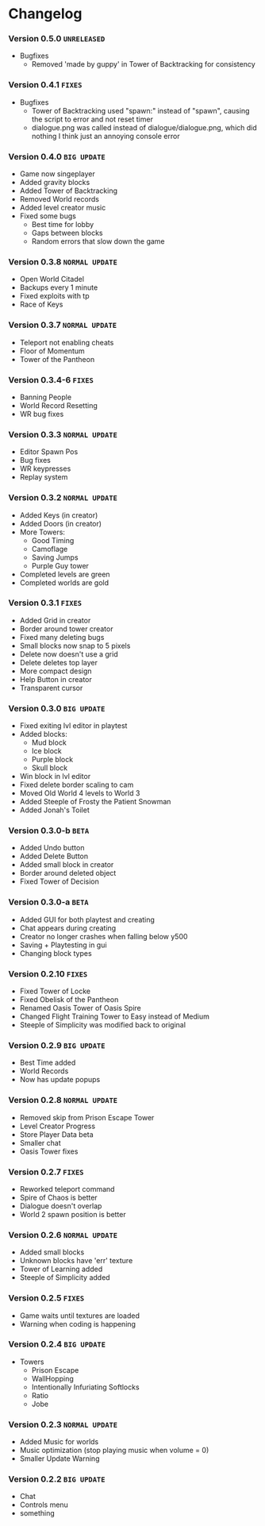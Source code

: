 # Changelog
### Version 0.5.0 `UNRELEASED`
- Bugfixes
  - Removed 'made by guppy' in Tower of Backtracking for consistency
### Version 0.4.1 `FIXES`
- Bugfixes
  - Tower of Backtracking used "spawn:" instead of "spawn", causing the script to error and not reset timer
  - dialogue.png was called instead of dialogue/dialogue.png, which did nothing I think just an annoying console error
### Version 0.4.0 `BIG UPDATE`
- Game now singeplayer
- Added gravity blocks
- Added Tower of Backtracking
- Removed World records
- Added level creator music
- Fixed some bugs
  - Best time for lobby
  - Gaps between blocks
  - Random errors that slow down the game
### Version 0.3.8 `NORMAL UPDATE`
- Open World Citadel
- Backups every 1 minute
- Fixed exploits with tp
- Race of Keys
### Version 0.3.7 `NORMAL UPDATE`
- Teleport not enabling cheats
- Floor of Momentum
- Tower of the Pantheon
### Version 0.3.4-6 `FIXES`
- Banning People
- World Record Resetting
- WR bug fixes
### Version 0.3.3 `NORMAL UPDATE`
- Editor Spawn Pos
- Bug fixes
- WR keypresses
- Replay system
### Version 0.3.2 `NORMAL UPDATE`
- Added Keys (in creator)
- Added Doors (in creator)
- More Towers:
  - Good Timing
  - Camoflage
  - Saving Jumps
  - Purple Guy tower
- Completed levels are green
- Completed worlds are gold
### Version 0.3.1 `FIXES`
- Added Grid in creator
- Border around tower creator
- Fixed many deleting bugs
- Small blocks now snap to 5 pixels
- Delete now doesn't use a grid
- Delete deletes top layer
- More compact design
- Help Button in creator
- Transparent cursor
### Version 0.3.0 `BIG UPDATE`
- Fixed exiting lvl editor in playtest
- Added blocks:
  - Mud block
  - Ice block
  - Purple block
  - Skull block
- Win block in lvl editor
- Fixed delete border scaling to cam
- Moved Old World 4 levels to World 3
- Added Steeple of Frosty the Patient Snowman
- Added Jonah's Toilet
### Version 0.3.0-b `BETA`
- Added Undo button
- Added Delete Button
- Added small block in creator
- Border around deleted object
- Fixed Tower of Decision
### Version 0.3.0-a `BETA`
- Added GUI for both playtest and creating
- Chat appears during creating
- Creator no longer crashes when falling below y500
- Saving + Playtesting in gui
- Changing block types
### Version 0.2.10 `FIXES`
- Fixed Tower of Locke
- Fixed Obelisk of the Pantheon
- Renamed Oasis Tower of Oasis Spire
- Changed Flight Training Tower to Easy instead of Medium
- Steeple of Simplicity was modified back to original
### Version 0.2.9 `BIG UPDATE`
- Best Time added
- World Records
- Now has update popups
### Version 0.2.8 `NORMAL UPDATE`
- Removed skip from Prison Escape Tower
- Level Creator Progress
- Store Player Data beta
- Smaller chat
- Oasis Tower fixes
### Version 0.2.7 `FIXES`
- Reworked teleport command
- Spire of Chaos is better
- Dialogue doesn't overlap
- World 2 spawn position is better
### Version 0.2.6 `NORMAL UPDATE`
- Added small blocks
- Unknown blocks have 'err' texture
- Tower of Learning added
- Steeple of Simplicity added
### Version 0.2.5 `FIXES`
- Game waits until textures are loaded
- Warning when coding is happening
### Version 0.2.4 `BIG UPDATE`
- Towers
  - Prison Escape
  - WallHopping
  - Intentionally Infuriating Softlocks
  - Ratio
  - Jobe
### Version 0.2.3 `NORMAL UPDATE`
- Added Music for worlds
- Music optimization (stop playing music when volume = 0)
- Smaller Update Warning
### Version 0.2.2 `BIG UPDATE`
- Chat
- Controls menu
- something